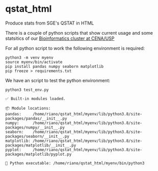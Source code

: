 # qstat_html
Produce stats from SGE's QSTAT in HTML
 
There is a couple of python scripts that show current usage and some statsitics of our [Bioinformatics cluster at CENA/USP](https://labbces.cena.usp.br/infra/qstatCluster.html)

For all python script to work the following environment is required:

```
python3 -m venv myenv
source myenv/bin/activate
pip install pandas numpy seaborn matplotlib
pip freeze > requirements.txt
```

We have an script to test the python environment:

```
python3 test_env.py 

✅ Built-in modules loaded.

📦 Module locations:
pandas:     /home/riano/qstat_html/myenv/lib/python3.8/site-packages/pandas/__init__.py
numpy:      /home/riano/qstat_html/myenv/lib/python3.8/site-packages/numpy/__init__.py
seaborn:    /home/riano/qstat_html/myenv/lib/python3.8/site-packages/seaborn/__init__.py
matplotlib: /home/riano/qstat_html/myenv/lib/python3.8/site-packages/matplotlib/__init__.py
pyplot:     /home/riano/qstat_html/myenv/lib/python3.8/site-packages/matplotlib/pyplot.py

🐍 Python executable: /home/riano/qstat_html/myenv/bin/python3

```
